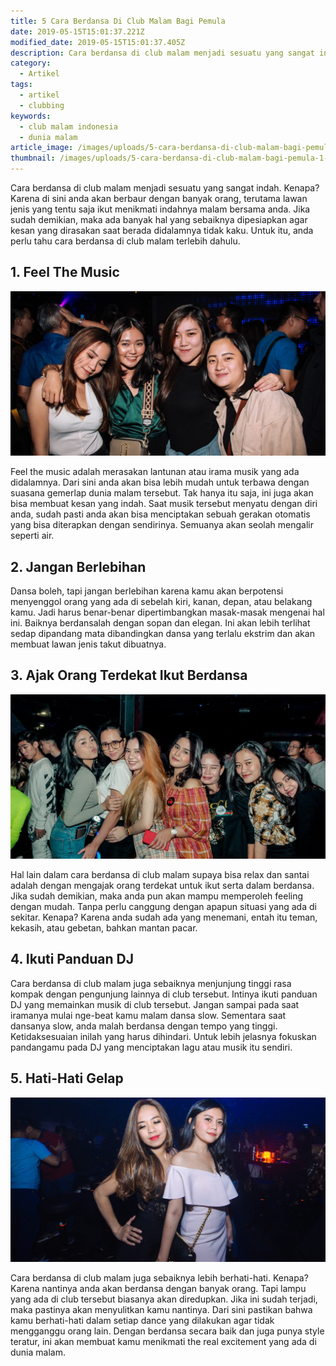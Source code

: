 ```yaml
---
title: 5 Cara Berdansa Di Club Malam Bagi Pemula
date: 2019-05-15T15:01:37.221Z
modified_date: 2019-05-15T15:01:37.405Z
description: Cara berdansa di club malam menjadi sesuatu yang sangat indah. Kenapa? Karena di sini anda akan berbaur dengan banyak orang.
category:
  - Artikel
tags:
  - artikel
  - clubbing
keywords:
  - club malam indonesia
  - dunia malam
article_image: /images/uploads/5-cara-berdansa-di-club-malam-bagi-pemula-3.jpg
thumbnail: /images/uploads/5-cara-berdansa-di-club-malam-bagi-pemula-1-027.jpg
---
```

Cara berdansa di club malam menjadi sesuatu yang sangat indah. Kenapa? Karena di sini anda akan berbaur dengan banyak orang, terutama lawan jenis yang tentu saja ikut menikmati indahnya malam bersama anda. Jika sudah demikian, maka ada banyak hal yang sebaiknya dipesiapkan agar kesan yang dirasakan saat berada didalamnya tidak kaku. Untuk itu, anda perlu tahu cara berdansa di club malam terlebih dahulu.



## 1. Feel The Music

![5 Cara Berdansa Di Club Malam Bagi Pemula](/images/uploads/5-cara-berdansa-di-club-malam-bagi-pemula-3.jpg)

Feel the music adalah merasakan lantunan atau irama musik yang ada didalamnya. Dari sini anda akan bisa lebih mudah untuk terbawa dengan suasana gemerlap dunia malam tersebut. Tak hanya itu saja, ini juga akan bisa membuat kesan yang indah. Saat musik  tersebut menyatu dengan diri anda, sudah pasti anda akan bisa menciptakan sebuah gerakan otomatis yang bisa diterapkan dengan sendirinya. Semuanya akan seolah mengalir seperti air.



## 2. Jangan Berlebihan

Dansa boleh, tapi jangan berlebihan karena kamu akan berpotensi menyenggol orang yang ada di sebelah kiri, kanan, depan, atau belakang kamu. Jadi harus benar-benar dipertimbangkan masak-masak mengenai hal ini. Baiknya berdansalah dengan sopan dan elegan. Ini akan lebih terlihat sedap dipandang mata dibandingkan dansa yang terlalu ekstrim dan akan membuat lawan jenis takut dibuatnya.



## 3. Ajak Orang Terdekat Ikut Berdansa

![5 Cara Berdansa Di Club Malam Bagi Pemula](/images/uploads/5-cara-berdansa-di-club-malam-bagi-pemula-2.jpg)

Hal lain dalam cara berdansa di club malam supaya bisa relax dan santai adalah dengan mengajak orang terdekat untuk ikut serta dalam berdansa. Jika sudah demikian, maka anda pun akan mampu memperoleh feeling dengan mudah. Tanpa perlu canggung dengan apapun situasi yang ada di sekitar. Kenapa? Karena anda sudah ada yang menemani, entah itu teman, kekasih, atau gebetan, bahkan mantan pacar.



## 4. Ikuti Panduan DJ

Cara berdansa di club malam juga sebaiknya menjunjung tinggi rasa kompak dengan pengunjung lainnya di club tersebut. Intinya ikuti panduan DJ yang memainkan musik di club tersebut. Jangan sampai pada saat iramanya mulai nge-beat kamu malam dansa slow. Sementara saat dansanya slow, anda malah berdansa dengan tempo yang tinggi. Ketidaksesuaian inilah yang harus dihindari. Untuk lebih jelasnya fokuskan pandangamu pada DJ yang menciptakan lagu atau musik itu sendiri.



## 5. Hati-Hati Gelap

![5 Cara Berdansa Di Club Malam Bagi Pemula](/images/uploads/5-cara-berdansa-di-club-malam-bagi-pemula-1.jpg)

Cara berdansa di club malam juga sebaiknya lebih berhati-hati. Kenapa? Karena nantinya anda akan berdansa dengan banyak orang. Tapi lampu yang ada di club tersebut biasanya akan diredupkan. Jika ini sudah terjadi, maka pastinya akan menyulitkan kamu nantinya. Dari sini pastikan bahwa kamu berhati-hati dalam setiap dance yang dilakukan agar tidak mengganggu orang lain. Dengan berdansa secara baik dan juga punya style teratur, ini akan membuat kamu menikmati the real excitement yang ada di dunia malam.
